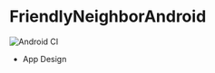 # FriendlyNeighborAndroid

![Android CI](https://github.com/BroadwayFriends/FriendlyNeighborAndroid/workflows/Android%20CI/badge.svg)
* App Design
